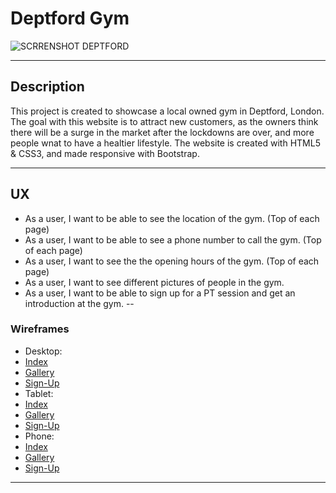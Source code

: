# Deptford Gym

![SCRRENSHOT DEPTFORD](https://user-images.githubusercontent.com/72796767/104643062-b4541780-56a3-11eb-9e4e-a96dca7ebd76.PNG)

---


## Description

This project is created to showcase a local owned gym in Deptford, London.
The goal with this website is to attract new customers, as the owners 
think there will be a surge in the market after the lockdowns are over, and
more people wnat to have a healtier lifestyle.
The website is created with HTML5 & CSS3, and made responsive with Bootstrap.

--- 

## UX

- As a user, I want to be able to see the location of the gym. (Top of each page)
- As a user, I want to be able to see a phone number to call the gym. (Top of each page)
- As a user, I want to see the the opening hours of the gym. (Top of each page)
- As a user, I want to see different pictures of people in the gym.
- As a user, I want to be able to sign up for a PT session and get an introduction at the gym.
--

### Wireframes
- Desktop:
- [Index](asset/wireframes/desktop/home-page.png)
- [Gallery](asset/wireframes/desktop/gallery-page.png)
- [Sign-Up](asset/wireframes/desktop/sign-up-page.png)
- Tablet:
- [Index](asset/wireframes/tablet/home-page.png)
- [Gallery](asset/wireframes/tablet/gallery-page.png)
- [Sign-Up](asset/wireframes/tablet/sign-up-page.png)
- Phone:
- [Index](asset/wireframes/mobile/home-page.png)
- [Gallery](asset/wireframes/mobile/gallery-page.png)
- [Sign-Up](asset/wireframes/mobile/sign-up-page.png)


---